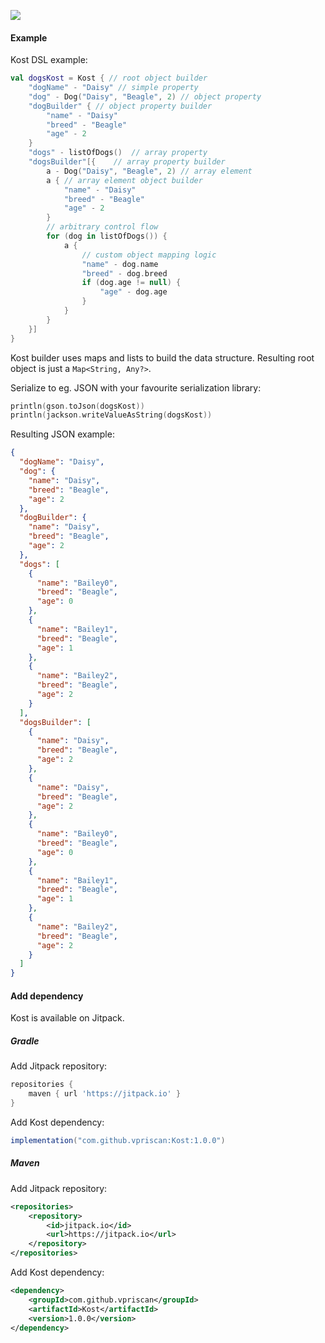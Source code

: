 
[![](https://jitpack.io/v/vpriscan/Kost.svg)](https://jitpack.io/#vpriscan/Kost)


#### Example
Kost DSL example:
```kotlin
val dogsKost = Kost { // root object builder
    "dogName" - "Daisy" // simple property
    "dog" - Dog("Daisy", "Beagle", 2) // object property
    "dogBuilder" { // object property builder
        "name" - "Daisy"
        "breed" - "Beagle"
        "age" - 2
    }
    "dogs" - listOfDogs()  // array property
    "dogsBuilder"[{    // array property builder
        a - Dog("Daisy", "Beagle", 2) // array element
        a { // array element object builder
            "name" - "Daisy"
            "breed" - "Beagle"
            "age" - 2
        }
        // arbitrary control flow
        for (dog in listOfDogs()) {
            a {
                // custom object mapping logic
                "name" - dog.name
                "breed" - dog.breed
                if (dog.age != null) {
                    "age" - dog.age
                }
            }
        }
    }]
}
```

Kost builder uses maps and lists to build the data structure. 
Resulting root object is just a `Map<String, Any?>`.

Serialize to eg. JSON with your favourite serialization library:
```kotlin
println(gson.toJson(dogsKost))
println(jackson.writeValueAsString(dogsKost))
```

Resulting JSON example:
```json
{
  "dogName": "Daisy",
  "dog": {
    "name": "Daisy",
    "breed": "Beagle",
    "age": 2
  },
  "dogBuilder": {
    "name": "Daisy",
    "breed": "Beagle",
    "age": 2
  },
  "dogs": [
    {
      "name": "Bailey0",
      "breed": "Beagle",
      "age": 0
    },
    {
      "name": "Bailey1",
      "breed": "Beagle",
      "age": 1
    },
    {
      "name": "Bailey2",
      "breed": "Beagle",
      "age": 2
    }
  ],
  "dogsBuilder": [
    {
      "name": "Daisy",
      "breed": "Beagle",
      "age": 2
    },
    {
      "name": "Daisy",
      "breed": "Beagle",
      "age": 2
    },
    {
      "name": "Bailey0",
      "breed": "Beagle",
      "age": 0
    },
    {
      "name": "Bailey1",
      "breed": "Beagle",
      "age": 1
    },
    {
      "name": "Bailey2",
      "breed": "Beagle",
      "age": 2
    }
  ]
}
```

#### Add dependency
Kost is available on Jitpack.

##### Gradle

Add Jitpack repository:
```groovy
repositories {
    maven { url 'https://jitpack.io' }
}
```

Add Kost dependency:
```groovy
implementation("com.github.vpriscan:Kost:1.0.0")
```

##### Maven

Add Jitpack repository:
```xml
<repositories>
    <repository>
        <id>jitpack.io</id>
        <url>https://jitpack.io</url>
    </repository>
</repositories>
```

Add Kost dependency:
```xml
<dependency>
    <groupId>com.github.vpriscan</groupId>
    <artifactId>Kost</artifactId>
    <version>1.0.0</version>
</dependency>
```